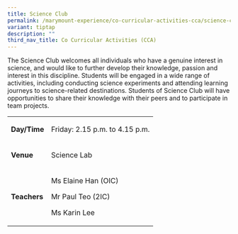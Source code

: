 ```yaml
---
title: Science Club
permalink: /marymount-experience/co-curricular-activities-cca/science-club/
variant: tiptap
description: ""
third_nav_title: Co Curricular Activities (CCA)
---
```

<p>The Science Club welcomes all individuals who have a genuine interest
in science, and would like to further develop their knowledge, passion
and interest in this discipline. Students will be engaged in a wide range
of activities, including conducting science experiments and attending learning
journeys to science-related destinations. Students of Science Club will
have opportunities to share their knowledge with their peers and to participate
in team projects.</p>
<table style="minWidth: 50px">
<colgroup>
<col>
<col>
</colgroup>
<tbody>
<tr>
<td rowspan="1" colspan="1">
<p><strong>Day/Time</strong>
</p>
</td>
<td rowspan="1" colspan="1">
<p>Friday: 2.15 p.m. to 4.15 p.m.</p>
</td>
</tr>
<tr>
<td rowspan="1" colspan="1">
<p><strong>Venue</strong>
</p>
</td>
<td rowspan="1" colspan="1">
<p>Science Lab</p>
</td>
</tr>
<tr>
<td rowspan="1" colspan="1">
<p><strong>Teachers</strong>
</p>
</td>
<td rowspan="1" colspan="1">
<p>Ms Elaine Han (OIC)</p>
<p>Mr Paul Teo (2IC)</p>
<p>Ms Karin Lee</p>
</td>
</tr>
</tbody>
</table>
<p></p>